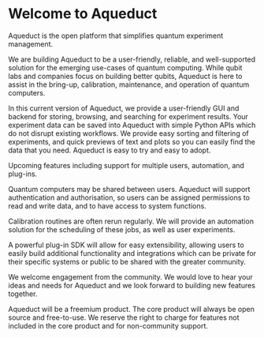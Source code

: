 # Welcome to Aqueduct

Aqueduct is the open platform that simplifies quantum experiment management.

We are building Aqueduct to be a user-friendly, reliable, and well-supported solution for the emerging use-cases of quantum computing. 
While qubit labs and companies focus on building better qubits, Aqueduct is here to assist in the bring-up, calibration, maintenance, and operation of quantum computers.

In this current version of Aqueduct, we provide a user-friendly GUI and backend for storing, browsing, and searching for experiment results. 
Your experiment data can be saved into Aqueduct with simple Python APIs which do not disrupt existing workflows. 
We provide easy sorting and filtering of experiments, and quick previews of text and plots so you can easily find the data that you need. 
Aqueduct is easy to try and easy to adopt.

Upcoming features including support for multiple users, automation, and plug-ins.

Quantum computers may be shared between users. 
Aqueduct will support authentication and authorisation, so users can be assigned permissions to read and write data, and to have access to system functions.

Calibration routines are often rerun regularly. 
We will provide an automation solution for the scheduling of these jobs, as well as user experiments.

A powerful plug-in SDK will allow for easy extensibility, allowing users to easily build additional functionality and integrations which can be private for their specific systems or public to be shared with the greater community. 

We welcome engagement from the community. 
We would love to hear your ideas and needs for Aqueduct and we look forward to building new features together.

Aqueduct will be a freemium product. 
The core product will always be open source and free-to-use. 
We reserve the right to charge for features not included in the core product and for non-community support. 
